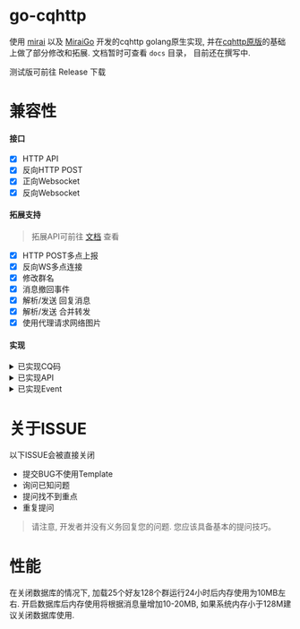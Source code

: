 # go-cqhttp
使用 [mirai](https://github.com/mamoe/mirai) 以及 [MiraiGo](https://github.com/Mrs4s/MiraiGo) 开发的cqhttp golang原生实现, 并在[cqhttp原版](https://github.com/richardchien/coolq-http-api)的基础上做了部分修改和拓展.
文档暂时可查看 `docs` 目录， 目前还在撰写中.

测试版可前往 Release 下载

# 兼容性

#### 接口
- [x] HTTP API
- [x] 反向HTTP POST
- [x] 正向Websocket
- [x] 反向Websocket

#### 拓展支持
> 拓展API可前往 [文档](docs/cqhttp.md) 查看
- [x] HTTP POST多点上报
- [x] 反向WS多点连接 
- [x] 修改群名
- [x] 消息撤回事件
- [x] 解析/发送 回复消息
- [x] 解析/发送 合并转发
- [x] 使用代理请求网络图片

#### 实现
<details>
<summary>已实现CQ码</summary>

##### 符合Onebot标准的CQ码
| CQ码         | 功能                         |
| ------------ | ---------------------------- |
| [CQ:face]    | [QQ表情]                     |
| [CQ:record]  | [语音]                       |
| [CQ:video]   | [短视频]                     |
| [CQ:at]      | [@某人]                      |
| [CQ:share]   | [链接分享]                   |
| [CQ:music]   | [音乐分享]  [音乐自定义分享] |
| [CQ:reply]   | [回复]                       |
| [CQ:forward] | [合并转发]                   |
| [CQ:node]    | [合并转发节点]               |
| [CQ:xml]     | [XML消息]                    |
| [CQ:json]    | [JSON消息]                   |

[QQ表情]: https://github.com/howmanybots/onebot/blob/master/v11/specs/message/segment.md#qq-%E8%A1%A8%E6%83%85
[语音]: https://github.com/howmanybots/onebot/blob/master/v11/specs/message/segment.md#%E8%AF%AD%E9%9F%B3
[短视频]: https://github.com/howmanybots/onebot/blob/master/v11/specs/message/segment.md#%E7%9F%AD%E8%A7%86%E9%A2%91
[@某人]: https://github.com/howmanybots/onebot/blob/master/v11/specs/message/segment.md#%E6%9F%90%E4%BA%BA
[链接分享]: https://github.com/howmanybots/onebot/blob/master/v11/specs/message/segment.md#%E9%93%BE%E6%8E%A5%E5%88%86%E4%BA%AB
[音乐分享]: https://github.com/howmanybots/onebot/blob/master/v11/specs/message/segment.md#%E9%9F%B3%E4%B9%90%E5%88%86%E4%BA%AB-
[音乐自定义分享]: https://github.com/howmanybots/onebot/blob/master/v11/specs/message/segment.md#%E9%9F%B3%E4%B9%90%E8%87%AA%E5%AE%9A%E4%B9%89%E5%88%86%E4%BA%AB-
[回复]: https://github.com/howmanybots/onebot/blob/master/v11/specs/message/segment.md#%E5%9B%9E%E5%A4%8D
[合并转发]: https://github.com/howmanybots/onebot/blob/master/v11/specs/message/segment.md#%E5%90%88%E5%B9%B6%E8%BD%AC%E5%8F%91-
[合并转发节点]: https://github.com/howmanybots/onebot/blob/master/v11/specs/message/segment.md#%E5%90%88%E5%B9%B6%E8%BD%AC%E5%8F%91%E8%8A%82%E7%82%B9-
[XML消息]: https://github.com/howmanybots/onebot/blob/master/v11/specs/message/segment.md#xml-%E6%B6%88%E6%81%AF
[JSON消息]: https://github.com/howmanybots/onebot/blob/master/v11/specs/message/segment.md#json-%E6%B6%88%E6%81%AF

##### 拓展CQ码及与Onebot标准有略微差异的CQ码
| 拓展CQ码       | 功能                            |
| -------------- | ------------------------------- |
| [CQ:image]     | [图片]                          |
| [CQ:redbag]    | [红包]                          |
| [CQ:poke]      | [戳一戳]                        |
| [CQ:gift]      | [礼物]                          |
| [CQ:node]      | [合并转发消息节点]              |
| [CQ:cardimage] | [一种xml的图片消息（装逼大图）] |
| [CQ:tts]       | [文本转语音]                    |

[图片]: docs/cqhttp.md#%E5%9B%BE%E7%89%87
[红包]: docs/cqhttp.md#%E7%BA%A2%E5%8C%85
[戳一戳]: docs/cqhttp.md#%E6%88%B3%E4%B8%80%E6%88%B3
[礼物]: docs/cqhttp.md#%E7%A4%BC%E7%89%A9
[合并转发消息节点]: docs/cqhttp.md#%E5%90%88%E5%B9%B6%E8%BD%AC%E5%8F%91%E6%B6%88%E6%81%AF%E8%8A%82%E7%82%B9
[一种xml的图片消息（装逼大图）]: docs/cqhttp.md#cardimage-%E4%B8%80%E7%A7%8Dxml%E7%9A%84%E5%9B%BE%E7%89%87%E6%B6%88%E6%81%AF%E8%A3%85%E9%80%BC%E5%A4%A7%E5%9B%BE
[文本转语音]: docs/cqhttp.md#%E6%96%87%E6%9C%AC%E8%BD%AC%E8%AF%AD%E9%9F%B3

</details>

<details>
<summary>已实现API</summary>

##### 符合Onebot标准的API
| API                      | 功能                   |
| ------------------------ | ---------------------- |
| /send_private_msg        | [发送私聊消息]         |
| /send_group_msg          | [发送群消息]           |
| /send_msg                | [发送消息]             |
| /delete_msg              | [撤回信息]             |
| /set_group_kick          | [群组踢人]             |
| /set_group_ban           | [群组单人禁言]         |
| /set_group_whole_ban     | [群组全员禁言]         |
| /set_group_admin         | [群组设置管理员]       |
| /set_group_card          | [设置群名片（群备注）] |
| /set_group_name          | [设置群名]             |
| /set_group_leave         | [退出群组]             |
| /set_group_special_title | [设置群组专属头衔]     |
| /set_friend_add_request  | [处理加好友请求]       |
| /set_group_add_request   | [处理加群请求/邀请]    |
| /get_login_info          | [获取登录号信息]       |
| /get_stranger_info       | [获取陌生人信息]       |
| /get_friend_list         | [获取好友列表]         |
| /get_group_info          | [获取群信息]           |
| /get_group_list          | [获取群列表]           |
| /get_group_member_info   | [获取群成员信息]       |
| /get_group_member_list   | [获取群成员列表]       |
| /get_group_honor_info    | [获取群荣誉信息]       |
| /can_send_image          | [检查是否可以发送图片] |
| /can_send_record         | [检查是否可以发送语音] |
| /get_version_info        | [获取版本信息]         |
| /set_restart             | [重启go-cqhttp]        |
| /.handle_quick_operation | [对事件执行快速操作]   |


[发送私聊消息]: https://github.com/howmanybots/onebot/blob/master/v11/specs/api/public.md#send_private_msg-%E5%8F%91%E9%80%81%E7%A7%81%E8%81%8A%E6%B6%88%E6%81%AF
[发送群消息]: https://github.com/howmanybots/onebot/blob/master/v11/specs/api/public.md#send_group_msg-%E5%8F%91%E9%80%81%E7%BE%A4%E6%B6%88%E6%81%AF
[发送消息]: https://github.com/howmanybots/onebot/blob/master/v11/specs/api/public.md#send_msg-%E5%8F%91%E9%80%81%E6%B6%88%E6%81%AF
[撤回信息]: https://github.com/howmanybots/onebot/blob/master/v11/specs/api/public.md#delete_msg-%E6%92%A4%E5%9B%9E%E6%B6%88%E6%81%AF
[群组踢人]: https://github.com/howmanybots/onebot/blob/master/v11/specs/api/public.md#set_group_kick-%E7%BE%A4%E7%BB%84%E8%B8%A2%E4%BA%BA
[群组单人禁言]: https://github.com/howmanybots/onebot/blob/master/v11/specs/api/public.md#set_group_ban-%E7%BE%A4%E7%BB%84%E5%8D%95%E4%BA%BA%E7%A6%81%E8%A8%80
[群组全员禁言]: https://github.com/howmanybots/onebot/blob/master/v11/specs/api/public.md#set_group_whole_ban-%E7%BE%A4%E7%BB%84%E5%85%A8%E5%91%98%E7%A6%81%E8%A8%80
[群组设置管理员]: https://github.com/howmanybots/onebot/blob/master/v11/specs/api/public.md#set_group_admin-%E7%BE%A4%E7%BB%84%E8%AE%BE%E7%BD%AE%E7%AE%A1%E7%90%86%E5%91%98
[设置群名片（群备注）]: https://github.com/howmanybots/onebot/blob/master/v11/specs/api/public.md#set_group_card-%E8%AE%BE%E7%BD%AE%E7%BE%A4%E5%90%8D%E7%89%87%E7%BE%A4%E5%A4%87%E6%B3%A8
[设置群名]: https://github.com/howmanybots/onebot/blob/master/v11/specs/api/public.md#set_group_name-%E8%AE%BE%E7%BD%AE%E7%BE%A4%E5%90%8D
[退出群组]: https://github.com/howmanybots/onebot/blob/master/v11/specs/api/public.md#set_group_leave-%E9%80%80%E5%87%BA%E7%BE%A4%E7%BB%84
[设置群组专属头衔]: https://github.com/howmanybots/onebot/blob/master/v11/specs/api/public.md#set_group_special_title-%E8%AE%BE%E7%BD%AE%E7%BE%A4%E7%BB%84%E4%B8%93%E5%B1%9E%E5%A4%B4%E8%A1%94
[处理加好友请求]: https://github.com/howmanybots/onebot/blob/master/v11/specs/api/public.md#set_friend_add_request-%E5%A4%84%E7%90%86%E5%8A%A0%E5%A5%BD%E5%8F%8B%E8%AF%B7%E6%B1%82
[处理加群请求/邀请]: https://github.com/howmanybots/onebot/blob/master/v11/specs/api/public.md#set_group_add_request-%E5%A4%84%E7%90%86%E5%8A%A0%E7%BE%A4%E8%AF%B7%E6%B1%82%E9%82%80%E8%AF%B7
[获取登录号信息]: https://github.com/howmanybots/onebot/blob/master/v11/specs/api/public.md#get_login_info-%E8%8E%B7%E5%8F%96%E7%99%BB%E5%BD%95%E5%8F%B7%E4%BF%A1%E6%81%AF
[获取陌生人信息]: https://github.com/howmanybots/onebot/blob/master/v11/specs/api/public.md#get_stranger_info-%E8%8E%B7%E5%8F%96%E9%99%8C%E7%94%9F%E4%BA%BA%E4%BF%A1%E6%81%AF
[获取好友列表]: https://github.com/howmanybots/onebot/blob/master/v11/specs/api/public.md#get_friend_list-%E8%8E%B7%E5%8F%96%E5%A5%BD%E5%8F%8B%E5%88%97%E8%A1%A8
[获取群信息]: https://github.com/howmanybots/onebot/blob/master/v11/specs/api/public.md#get_group_info-%E8%8E%B7%E5%8F%96%E7%BE%A4%E4%BF%A1%E6%81%AF
[获取群列表]: https://github.com/howmanybots/onebot/blob/master/v11/specs/api/public.md#get_group_list-%E8%8E%B7%E5%8F%96%E7%BE%A4%E5%88%97%E8%A1%A8
[获取群成员信息]: https://github.com/howmanybots/onebot/blob/master/v11/specs/api/public.md#get_group_member_info-%E8%8E%B7%E5%8F%96%E7%BE%A4%E6%88%90%E5%91%98%E4%BF%A1%E6%81%AF
[获取群成员列表]: https://github.com/howmanybots/onebot/blob/master/v11/specs/api/public.md#get_group_member_list-%E8%8E%B7%E5%8F%96%E7%BE%A4%E6%88%90%E5%91%98%E5%88%97%E8%A1%A8
[获取群荣誉信息]: https://github.com/howmanybots/onebot/blob/master/v11/specs/api/public.md#get_group_honor_info-%E8%8E%B7%E5%8F%96%E7%BE%A4%E8%8D%A3%E8%AA%89%E4%BF%A1%E6%81%AF
[检查是否可以发送图片]: https://github.com/howmanybots/onebot/blob/master/v11/specs/api/public.md#can_send_image-%E6%A3%80%E6%9F%A5%E6%98%AF%E5%90%A6%E5%8F%AF%E4%BB%A5%E5%8F%91%E9%80%81%E5%9B%BE%E7%89%87
[检查是否可以发送语音]: https://github.com/howmanybots/onebot/blob/master/v11/specs/api/public.md#can_send_record-%E6%A3%80%E6%9F%A5%E6%98%AF%E5%90%A6%E5%8F%AF%E4%BB%A5%E5%8F%91%E9%80%81%E8%AF%AD%E9%9F%B3
[获取版本信息]: https://github.com/howmanybots/onebot/blob/master/v11/specs/api/public.md#get_version_info-%E8%8E%B7%E5%8F%96%E7%89%88%E6%9C%AC%E4%BF%A1%E6%81%AF
[重启go-cqhttp]: https://github.com/howmanybots/onebot/blob/master/v11/specs/api/public.md#set_restart-%E9%87%8D%E5%90%AF-onebot-%E5%AE%9E%E7%8E%B0
[对事件执行快速操作]: https://github.com/howmanybots/onebot/blob/master/v11/specs/api/hidden.md#handle_quick_operation-%E5%AF%B9%E4%BA%8B%E4%BB%B6%E6%89%A7%E8%A1%8C%E5%BF%AB%E9%80%9F%E6%93%8D%E4%BD%9C

##### 拓展API及与Onebot标准有略微差异的API
| 拓展API                     | 功能                   |
| --------------------------- | ---------------------- |
| /set_group_portrait         | [设置群头像]           |
| /get_image                  | [获取图片信息]         |
| /get_msg                    | [获取消息]             |
| /get_forward_msg            | [获取合并转发内容]     |
| /send_group_forward_msg     | [发送合并转发(群)]     |
| /.get_word_slices           | [获取中文分词]         |
| /.ocr_image                 | [图片OCR]              |
| /get_group_system_msg       | [获取群系统消息]       |
| /get_group_file_system_info | [获取群文件系统信息]   |
| /get_group_root_files       | [获取群根目录文件列表] |
| /get_group_files_by_folder  | [获取群子目录文件列表] |
| /get_group_file_url         | [获取群文件资源链接]   |
| /get_status                 | [获取状态]             |

[设置群头像]: docs/cqhttp.md#%E8%AE%BE%E7%BD%AE%E7%BE%A4%E5%A4%B4%E5%83%8F
[获取图片信息]: docs/cqhttp.md#%E8%8E%B7%E5%8F%96%E5%9B%BE%E7%89%87%E4%BF%A1%E6%81%AF
[获取消息]: docs/cqhttp.md#%E8%8E%B7%E5%8F%96%E6%B6%88%E6%81%AF
[获取合并转发内容]: docs/cqhttp.md#%E8%8E%B7%E5%8F%96%E5%90%88%E5%B9%B6%E8%BD%AC%E5%8F%91%E5%86%85%E5%AE%B9
[发送合并转发(群)]: docs/cqhttp.md#%E5%8F%91%E9%80%81%E5%90%88%E5%B9%B6%E8%BD%AC%E5%8F%91%E7%BE%A4
[获取中文分词]: docs/cqhttp.md#%E8%8E%B7%E5%8F%96%E4%B8%AD%E6%96%87%E5%88%86%E8%AF%8D
[图片OCR]: docs/cqhttp.md#%E5%9B%BE%E7%89%87ocr
[获取群系统消息]: docs/cqhttp.md#%E8%8E%B7%E5%8F%96%E7%BE%A4%E7%B3%BB%E7%BB%9F%E6%B6%88%E6%81%AF
[获取群文件系统信息]: docs/cqhttp.md#%E8%8E%B7%E5%8F%96%E7%BE%A4%E6%96%87%E4%BB%B6%E7%B3%BB%E7%BB%9F%E4%BF%A1%E6%81%AF
[获取群根目录文件列表]: docs/cqhttp.md#%E8%8E%B7%E5%8F%96%E7%BE%A4%E6%A0%B9%E7%9B%AE%E5%BD%95%E6%96%87%E4%BB%B6%E5%88%97%E8%A1%A8
[获取群子目录文件列表]: docs/cqhttp.md#%E8%8E%B7%E5%8F%96%E7%BE%A4%E5%AD%90%E7%9B%AE%E5%BD%95%E6%96%87%E4%BB%B6%E5%88%97%E8%A1%A8
[获取群文件资源链接]: docs/cqhttp.md#%E8%8E%B7%E5%8F%96%E7%BE%A4%E6%96%87%E4%BB%B6%E8%B5%84%E6%BA%90%E9%93%BE%E6%8E%A5
[获取状态]: docs/cqhttp.md#%E8%8E%B7%E5%8F%96%E7%8A%B6%E6%80%81

</details>

<details>
<summary>已实现Event</summary>

##### 符合Onebot标准的Event（部分Event比Onebot标准多上报几个字段，不影响使用）
| 事件类型 | Event            |
| -------- | ---------------- |
| 消息事件 | [私聊信息]       |
| 消息事件 | [群消息]         |
| 通知事件 | [群文件上传]     |
| 通知事件 | [群管理员变动]   |
| 通知事件 | [群成员减少]     |
| 通知事件 | [群成员增加]     |
| 通知事件 | [群禁言]         |
| 通知事件 | [好友添加]       |
| 通知事件 | [群消息撤回]     |
| 通知事件 | [好友消息撤回]   |
| 通知事件 | [群内戳一戳]     |
| 通知事件 | [群红包运气王]   |
| 通知事件 | [群成员荣誉变更] |
| 请求事件 | [加好友请求]     |
| 请求事件 | [加群请求/邀请]  |

[私聊信息]: https://github.com/howmanybots/onebot/blob/master/v11/specs/event/message.md#%E7%A7%81%E8%81%8A%E6%B6%88%E6%81%AF
[群消息]: https://github.com/howmanybots/onebot/blob/master/v11/specs/event/message.md#%E7%BE%A4%E6%B6%88%E6%81%AF
[群文件上传]: https://github.com/howmanybots/onebot/blob/master/v11/specs/event/notice.md#%E7%BE%A4%E6%96%87%E4%BB%B6%E4%B8%8A%E4%BC%A0
[群管理员变动]: https://github.com/howmanybots/onebot/blob/master/v11/specs/event/notice.md#%E7%BE%A4%E7%AE%A1%E7%90%86%E5%91%98%E5%8F%98%E5%8A%A8
[群成员减少]: https://github.com/howmanybots/onebot/blob/master/v11/specs/event/notice.md#%E7%BE%A4%E6%88%90%E5%91%98%E5%87%8F%E5%B0%91
[群成员增加]: https://github.com/howmanybots/onebot/blob/master/v11/specs/event/notice.md#%E7%BE%A4%E6%88%90%E5%91%98%E5%A2%9E%E5%8A%A0
[群禁言]: https://github.com/howmanybots/onebot/blob/master/v11/specs/event/notice.md#%E7%BE%A4%E7%A6%81%E8%A8%80
[好友添加]: https://github.com/howmanybots/onebot/blob/master/v11/specs/event/notice.md#%E5%A5%BD%E5%8F%8B%E6%B7%BB%E5%8A%A0
[群消息撤回]: https://github.com/howmanybots/onebot/blob/master/v11/specs/event/notice.md#%E7%BE%A4%E6%B6%88%E6%81%AF%E6%92%A4%E5%9B%9E
[好友消息撤回]: https://github.com/howmanybots/onebot/blob/master/v11/specs/event/notice.md#%E5%A5%BD%E5%8F%8B%E6%B6%88%E6%81%AF%E6%92%A4%E5%9B%9E
[群内戳一戳]: https://github.com/howmanybots/onebot/blob/master/v11/specs/event/notice.md#%E7%BE%A4%E5%86%85%E6%88%B3%E4%B8%80%E6%88%B3
[群红包运气王]: https://github.com/howmanybots/onebot/blob/master/v11/specs/event/notice.md#%E7%BE%A4%E7%BA%A2%E5%8C%85%E8%BF%90%E6%B0%94%E7%8E%8B
[群成员荣誉变更]: https://github.com/howmanybots/onebot/blob/master/v11/specs/event/notice.md#%E7%BE%A4%E6%88%90%E5%91%98%E8%8D%A3%E8%AA%89%E5%8F%98%E6%9B%B4
[加好友请求]: https://github.com/howmanybots/onebot/blob/master/v11/specs/event/request.md#%E5%8A%A0%E5%A5%BD%E5%8F%8B%E8%AF%B7%E6%B1%82
[加群请求/邀请]: https://github.com/howmanybots/onebot/blob/master/v11/specs/event/request.md#%E5%8A%A0%E7%BE%A4%E8%AF%B7%E6%B1%82%E9%82%80%E8%AF%B7

##### 拓展Event
| 事件类型 | 拓展Event        |
| -------- | ---------------- |
| 通知事件 | [好友戳一戳]     |
| 通知事件 | [群成员名片更新] |
| 通知事件 | [接收到离线文件] |

[好友戳一戳]: docs/cqhttp.md#%E5%A5%BD%E5%8F%8B%E6%88%B3%E4%B8%80%E6%88%B3
[群成员名片更新]: docs/cqhttp.md#%E7%BE%A4%E6%88%90%E5%91%98%E5%90%8D%E7%89%87%E6%9B%B4%E6%96%B0
[接收到离线文件]: docs/cqhttp.md#%E6%8E%A5%E6%94%B6%E5%88%B0%E7%A6%BB%E7%BA%BF%E6%96%87%E4%BB%B6

</details>

# 关于ISSUE

以下ISSUE会被直接关闭
- 提交BUG不使用Template
- 询问已知问题
- 提问找不到重点
- 重复提问

> 请注意, 开发者并没有义务回复您的问题. 您应该具备基本的提问技巧。

# 性能

在关闭数据库的情况下, 加载25个好友128个群运行24小时后内存使用为10MB左右. 开启数据库后内存使用将根据消息量增加10-20MB, 如果系统内存小于128M建议关闭数据库使用. 

